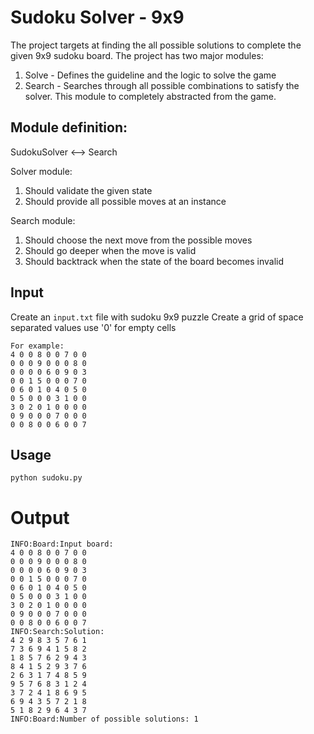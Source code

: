 # Sudoku Solver - 9x9

The project targets at finding the all possible solutions to complete the given 9x9 sudoku board.
The project has two major modules:
1. Solve - Defines the guideline and the logic to solve the game
2. Search - Searches through all possible combinations to satisfy the solver. This module to completely abstracted from the game.


## Module definition:

SudokuSolver <--> Search

Solver module: 
1. Should validate the given state
2. Should provide all possible moves at an instance

Search module:
1. Should choose the next move from the possible moves
2. Should go deeper when the move is valid
3. Should backtrack when the state of the board becomes invalid


## Input

Create an `input.txt` file with sudoku 9x9 puzzle
Create a grid of space separated values use '0' for empty cells
```
For example:
4 0 0 8 0 0 7 0 0
0 0 0 9 0 0 0 8 0
0 0 0 0 6 0 9 0 3
0 0 1 5 0 0 0 7 0
0 6 0 1 0 4 0 5 0
0 5 0 0 0 3 1 0 0
3 0 2 0 1 0 0 0 0
0 9 0 0 0 7 0 0 0
0 0 8 0 0 6 0 0 7
```

## Usage
```
python sudoku.py
```

# Output
```
INFO:Board:Input board: 
4 0 0 8 0 0 7 0 0
0 0 0 9 0 0 0 8 0
0 0 0 0 6 0 9 0 3
0 0 1 5 0 0 0 7 0
0 6 0 1 0 4 0 5 0
0 5 0 0 0 3 1 0 0
3 0 2 0 1 0 0 0 0
0 9 0 0 0 7 0 0 0
0 0 8 0 0 6 0 0 7
INFO:Search:Solution: 
4 2 9 8 3 5 7 6 1
7 3 6 9 4 1 5 8 2
1 8 5 7 6 2 9 4 3
8 4 1 5 2 9 3 7 6
2 6 3 1 7 4 8 5 9
9 5 7 6 8 3 1 2 4
3 7 2 4 1 8 6 9 5
6 9 4 3 5 7 2 1 8
5 1 8 2 9 6 4 3 7
INFO:Board:Number of possible solutions: 1
```
